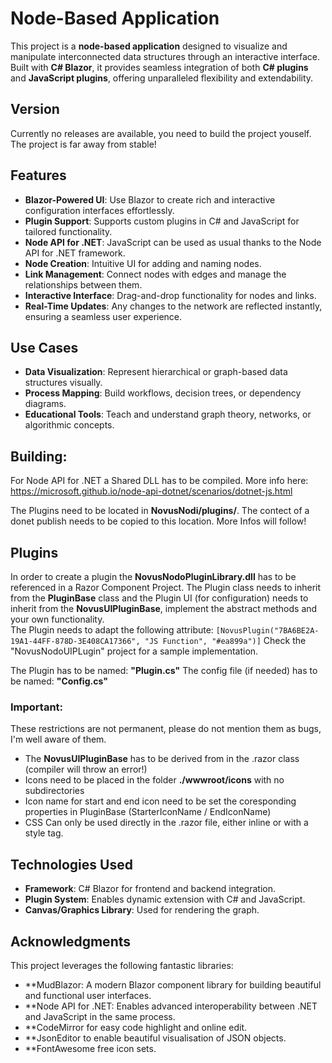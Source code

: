 # Node-Based Application

This project is a **node-based application** designed to visualize and manipulate interconnected data structures through an interactive interface. Built with **C# Blazor**, it provides seamless integration of both **C# plugins** and **JavaScript plugins**, offering unparalleled flexibility and extendability.

## Version
Currently no releases are available, you need to build the project youself. The project is far away from stable!

## Features

- **Blazor-Powered UI**: Use Blazor to create rich and interactive configuration interfaces effortlessly.  
- **Plugin Support**: Supports custom plugins in C# and JavaScript for tailored functionality.  
- **Node API for .NET**: JavaScript can be used as usual thanks to the Node API for .NET framework.   
- **Node Creation**: Intuitive UI for adding and naming nodes.  
- **Link Management**: Connect nodes with edges and manage the relationships between them.  
- **Interactive Interface**: Drag-and-drop functionality for nodes and links.  
- **Real-Time Updates**: Any changes to the network are reflected instantly, ensuring a seamless user experience.  

## Use Cases

- **Data Visualization**: Represent hierarchical or graph-based data structures visually.  
- **Process Mapping**: Build workflows, decision trees, or dependency diagrams.  
- **Educational Tools**: Teach and understand graph theory, networks, or algorithmic concepts.  

## Building: 

For Node API for .NET a Shared DLL has to be compiled. More info here: https://microsoft.github.io/node-api-dotnet/scenarios/dotnet-js.html

The Plugins need to be located in **NovusNodi/plugins/<AssemblyName>**. The contect of a donet publish needs to be copied to this location. More Infos will follow! 

## Plugins
In order to create a plugin the **NovusNodoPluginLibrary.dll** has to be referenced in a Razor Component Project. The Plugin class needs to inherit from the **PluginBase** class and the Plugin UI (for configuration) needs to inherit from the **NovusUIPluginBase**, implement the abstract methods and your own functionality.  
The Plugin needs to adapt the following attribute: `[NovusPlugin("7BA6BE2A-19A1-44FF-878D-3E408CA17366", "JS Function", "#ea899a")]`
Check the "NovusNodoUIPLugin" project for a sample implementation.

The Plugin has to be named: **"<PluginName>Plugin.cs"**
The config file (if needed) has to be named: **"<PluginName>Config.cs"**

### Important:
These restrictions are not permanent, please do not mention them as bugs, I'm well aware of them. 
- The **NovusUIPluginBase** has to be derived from in the .razor class (compiler will throw an error!)
- Icons need to be placed in the folder **./wwwroot/icons** with no subdirectories
- Icon name for start and end icon need to be set the coresponding properties in PluginBase (StarterIconName / EndIconName)
- CSS Can only be used directly in the .razor file, either inline or with a style tag. 

## Technologies Used

- **Framework**: C# Blazor for frontend and backend integration.  
- **Plugin System**: Enables dynamic extension with C# and JavaScript.  
- **Canvas/Graphics Library**: Used for rendering the graph.  

## Acknowledgments
This project leverages the following fantastic libraries:
- **MudBlazor: A modern Blazor component library for building beautiful and functional user interfaces.
- **Node API for .NET: Enables advanced interoperability between .NET and JavaScript in the same process.
- **CodeMirror for easy code highlight and online edit.
- **JsonEditor to enable beautiful visualisation of JSON objects.
- **FontAwesome free icon sets.